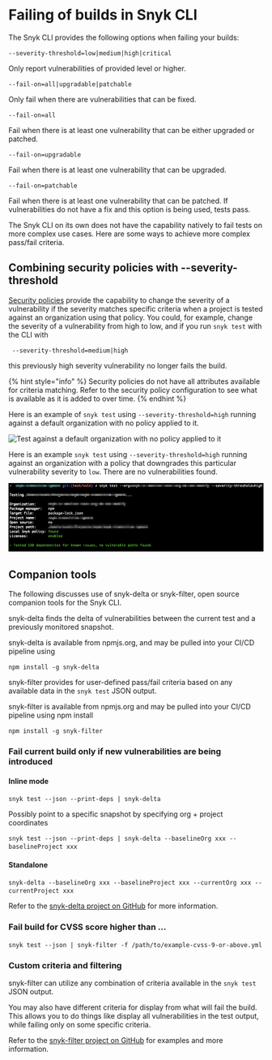# Failing of builds in Snyk CLI

The Snyk CLI provides the following options when failing your builds:

```
--severity-threshold=low|medium|high|critical
```

Only report vulnerabilities of provided level or higher.

```
--fail-on=all|upgradable|patchable
```

Only fail when there are vulnerabilities that can be fixed.

```
--fail-on=all
```

Fail when there is at least one vulnerability that can be either upgraded or patched.

```
--fail-on=upgradable
```

Fail when there is at least one vulnerability that can be upgraded.

```
--fail-on=patchable
```

Fail when there is at least one vulnerability that can be patched. If vulnerabilities do not have a fix and this option is being used, tests pass.

The Snyk CLI on its own does not have the capability natively to fail tests on more complex use cases. Here are some ways to achieve more complex pass/fail criteria.

## Combining security policies with --severity-threshold

[Security policies](https://docs.snyk.io/fixing-and-prioritizing-issues/policies) provide the capability to change the severity of a vulnerability if the severity matches specific criteria when a project is tested against an organization using that policy. You could, for example, change the severity of a vulnerability from high to low, and if you run `snyk test` with the CLI with

```
 --severity-threshold=medium|high
```

this previously high severity vulnerability no longer fails the build.

{% hint style="info" %}
Security policies do not have all attributes available for criteria matching. Refer to the security policy configuration to see what is available as it is added to over time.
{% endhint %}

Here is an example of `snyk test` using `--severity-threshold=high` running against a default organization with no policy applied to it.

![Test against a default organization with no policy applied to it](https://gblobscdn.gitbook.com/assets%2F-MVXKdrh-jY3KDGPs8lQ%2F-MZT\_W3O1oFyMAzF9g3s%2F-MZTrc0D6NjT6VlS1jmU%2Fimage.png?alt=media\&token=27e0ee8c-147f-4942-ada4-08de07f67c40)

Here is an example `snyk test` using `--severity-threshold=high` running against an organization with a policy that downgrades this particular vulnerability severity to `low`. There are no vulnerabilities found.

![Test against an organization with a policy applied](../../../.gitbook/assets/test-organization-with-policy-applied.png)

## Companion tools

The following discusses use of snyk-delta or snyk-filter, open source companion tools for the Snyk CLI.

snyk-delta finds the delta of vulnerabilities between the current test and a previously monitored snapshot.

snyk-delta is available from npmjs.org, and may be pulled into your CI/CD pipeline using

```
npm install -g snyk-delta
```

snyk-filter provides for user-defined pass/fail criteria based on any available data in the `snyk test` JSON output.

snyk-filter is available from npmjs.org and may be pulled into your CI/CD pipeline using npm install

```
npm install -g snyk-filter
```

### Fail current build only if new vulnerabilities are being introduced

#### Inline mode

```
snyk test --json --print-deps | snyk-delta
```

Possibly point to a specific snapshot by specifying org + project coordinates

```
snyk test --json --print-deps | snyk-delta --baselineOrg xxx --baselineProject xxx
```

#### Standalone

```
snyk-delta --baselineOrg xxx --baselineProject xxx --currentOrg xxx --currentProject xxx
```

Refer to the [snyk-delta project on GitHub](https://github.com/snyk-tech-services/snyk-delta) for more information.

### Fail build for CVSS score higher than ...

```
snyk test --json | snyk-filter -f /path/to/example-cvss-9-or-above.yml
```

### Custom criteria and filtering

snyk-filter can utilize any combination of criteria available in the `snyk test` JSON output.

You may also have different criteria for display from what will fail the build. This allows you to do things like display all vulnerabilities in the test output, while failing only on some specific criteria.

Refer to the [snyk-filter project on GitHub](https://github.com/snyk-tech-services/snyk-filter) for examples and more information.
